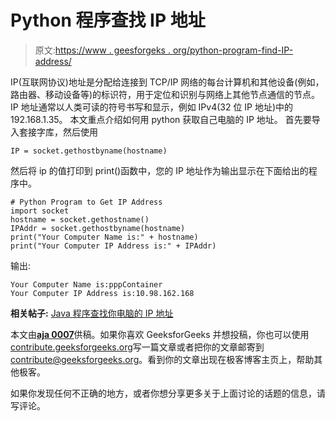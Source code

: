 # Python 程序查找 IP 地址

> 原文:[https://www . geesforgeks . org/python-program-find-IP-address/](https://www.geeksforgeeks.org/python-program-find-ip-address/)

IP(互联网协议)地址是分配给连接到 TCP/IP 网络的每台计算机和其他设备(例如，路由器、移动设备等)的标识符，用于定位和识别与网络上其他节点通信的节点。IP 地址通常以人类可读的符号书写和显示，例如 IPv4(32 位 IP 地址)中的 192.168.1.35。
本文重点介绍如何用 python 获取自己电脑的 IP 地址。
首先要导入套接字库，然后使用

```
IP = socket.gethostbyname(hostname) 
```

然后将 ip 的值打印到 print()函数中，您的 IP 地址作为输出显示在下面给出的程序中。

```
# Python Program to Get IP Address
import socket   
hostname = socket.gethostname()   
IPAddr = socket.gethostbyname(hostname)   
print("Your Computer Name is:" + hostname)   
print("Your Computer IP Address is:" + IPAddr)   
```

输出:

```
Your Computer Name is:pppContainer
Your Computer IP Address is:10.98.162.168

```

**相关帖子:** [Java 程序查找你电脑的 IP 地址](https://www.geeksforgeeks.org/java-program-find-ip-address-computer/)

本文由[**aja 0007**](https://auth.geeksforgeeks.org/profile.php?user=ajay0007)供稿。如果你喜欢 GeeksforGeeks 并想投稿，你也可以使用[contribute.geeksforgeeks.org](http://www.contribute.geeksforgeeks.org)写一篇文章或者把你的文章邮寄到 contribute@geeksforgeeks.org。看到你的文章出现在极客博客主页上，帮助其他极客。

如果你发现任何不正确的地方，或者你想分享更多关于上面讨论的话题的信息，请写评论。